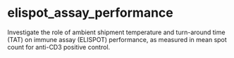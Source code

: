 # elispot_assay_performance
Investigate the role of ambient shipment temperature and turn-around time (TAT) on immune assay (ELISPOT) performance, as measured in mean spot count for anti-CD3 positive control.
